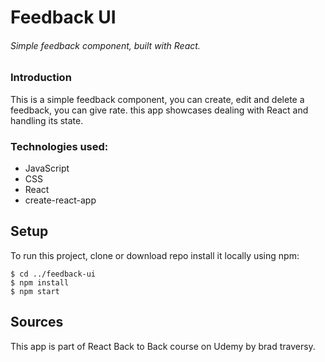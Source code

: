 # Feedback UI

###### Simple feedback component, built with React.

### Introduction

This is a simple feedback component, you can create, edit and delete a feedback, you can give rate. this app showcases dealing with React and handling its state.

### Technologies used:

- JavaScript
- CSS
- React
- create-react-app

## Setup

To run this project, clone or download repo
install it locally using npm:

```
$ cd ../feedback-ui
$ npm install
$ npm start
```

## Sources

This app is part of React Back to Back course on Udemy by brad traversy.
